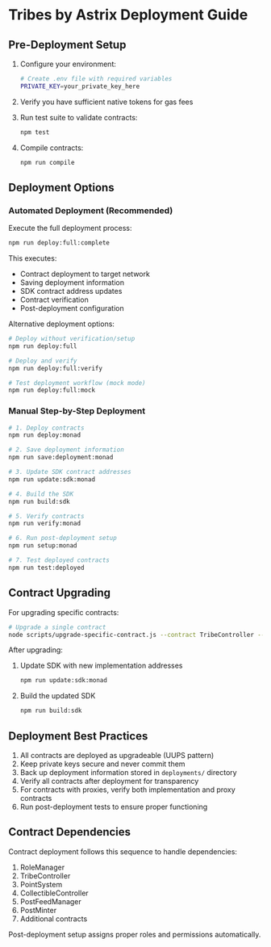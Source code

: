 # Tribes by Astrix Deployment Guide

## Pre-Deployment Setup

1. Configure your environment:
   ```bash
   # Create .env file with required variables
   PRIVATE_KEY=your_private_key_here
   ```

2. Verify you have sufficient native tokens for gas fees

3. Run test suite to validate contracts:
   ```bash
   npm test
   ```

4. Compile contracts:
   ```bash
   npm run compile
   ```

## Deployment Options

### Automated Deployment (Recommended)

Execute the full deployment process:

```bash
npm run deploy:full:complete
```

This executes:
- Contract deployment to target network
- Saving deployment information
- SDK contract address updates
- Contract verification
- Post-deployment configuration

Alternative deployment options:
```bash
# Deploy without verification/setup
npm run deploy:full

# Deploy and verify
npm run deploy:full:verify

# Test deployment workflow (mock mode)
npm run deploy:full:mock
```

### Manual Step-by-Step Deployment

```bash
# 1. Deploy contracts
npm run deploy:monad

# 2. Save deployment information
npm run save:deployment:monad

# 3. Update SDK contract addresses
npm run update:sdk:monad

# 4. Build the SDK
npm run build:sdk

# 5. Verify contracts
npm run verify:monad

# 6. Run post-deployment setup
npm run setup:monad

# 7. Test deployed contracts
npm run test:deployed
```

## Contract Upgrading

For upgrading specific contracts:

```bash
# Upgrade a single contract
node scripts/upgrade-specific-contract.js --contract TribeController --network monad-devnet --proxy 0x1234...
```

After upgrading:
1. Update SDK with new implementation addresses
   ```bash
   npm run update:sdk:monad
   ```

2. Build the updated SDK
   ```bash
   npm run build:sdk
   ```

## Deployment Best Practices

1. All contracts are deployed as upgradeable (UUPS pattern)
2. Keep private keys secure and never commit them
3. Back up deployment information stored in `deployments/` directory
4. Verify all contracts after deployment for transparency
5. For contracts with proxies, verify both implementation and proxy contracts
6. Run post-deployment tests to ensure proper functioning

## Contract Dependencies

Contract deployment follows this sequence to handle dependencies:

1. RoleManager
2. TribeController
3. PointSystem
4. CollectibleController 
5. PostFeedManager
6. PostMinter
7. Additional contracts

Post-deployment setup assigns proper roles and permissions automatically. 